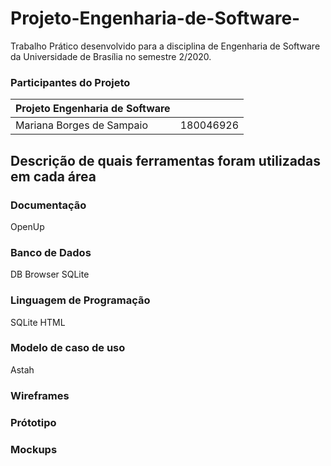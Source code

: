 # Projeto-Engenharia-de-Software-
Trabalho Prático desenvolvido para a  disciplina de Engenharia de Software da Universidade de Brasília no semestre 2/2020.

### Participantes do Projeto 

|Projeto Engenharia de Software|  |
|--|--|
| Mariana Borges de Sampaio|  180046926 |

## Descrição de quais ferramentas foram utilizadas em cada área

### Documentação 

OpenUp

### Banco de Dados 

DB Browser SQLite 

### Linguagem de Programação

SQLite 
HTML 

### Modelo de caso de uso 

Astah 

### Wireframes 

### Prótotipo 

### Mockups 
